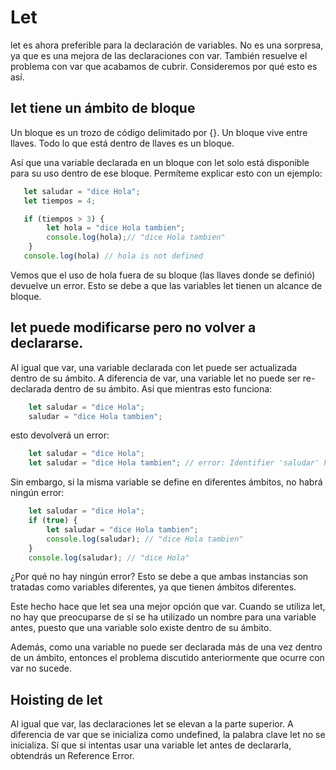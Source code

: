 # Let
let es ahora preferible para la declaración de variables. No es una sorpresa, ya que es una mejora de las declaraciones con var. También resuelve el problema con var que acabamos de cubrir. Consideremos por qué esto es así.

## let tiene un ámbito de bloque
Un bloque es un trozo de código delimitado por {}. Un bloque vive entre llaves. Todo lo que está dentro de llaves es un bloque.

Así que una variable declarada en un bloque con let  solo está disponible para su uso dentro de ese bloque. Permíteme explicar esto con un ejemplo:
````js
   let saludar = "dice Hola";
   let tiempos = 4;

   if (tiempos > 3) {
        let hola = "dice Hola tambien";
        console.log(hola);// "dice Hola tambien"
    }
   console.log(hola) // hola is not defined
````
Vemos que el uso de hola fuera de su bloque (las llaves donde se definió) devuelve un error. Esto se debe a que las variables let tienen un alcance de bloque.

## let puede modificarse pero no volver a declararse.
Al igual que var,  una variable declarada con let puede ser actualizada dentro de su ámbito. A diferencia de var, una variable let no puede ser re-declarada dentro de su ámbito. Así que mientras esto funciona:
````js
    let saludar = "dice Hola";
    saludar = "dice Hola tambien";
````
esto devolverá un error:
````js
    let saludar = "dice Hola";
    let saludar = "dice Hola tambien"; // error: Identifier 'saludar' has already been declared
````
Sin embargo, si la misma variable se define en diferentes ámbitos, no habrá ningún error:
````js
    let saludar = "dice Hola";
    if (true) {
        let saludar = "dice Hola tambien";
        console.log(saludar); // "dice Hola tambien"
    }
    console.log(saludar); // "dice Hola"
````
¿Por qué no hay ningún error? Esto se debe a que ambas instancias son tratadas como variables diferentes, ya que tienen ámbitos diferentes.

Este hecho hace que let sea una mejor opción que var. Cuando se utiliza let, no hay que preocuparse de sí se ha utilizado un nombre para una variable antes, puesto que una variable solo existe dentro de su ámbito.

Además, como una variable no puede ser declarada más de una vez dentro de un ámbito, entonces el problema discutido anteriormente que ocurre con var no sucede.

## Hoisting de let
Al igual que  var, las declaraciones let se elevan a la parte superior. A diferencia de var que se inicializa como undefined, la palabra clave let no se inicializa. Sí que si intentas usar una variable let antes de declararla, obtendrás un Reference Error.